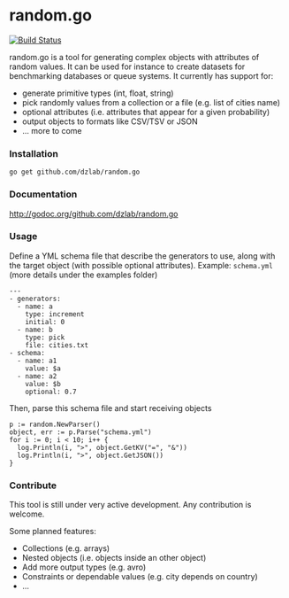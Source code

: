 random.go
==============
[![Build Status](https://travis-ci.org/dzlab/random.go.png)](https://travis-ci.org/dzlab/random.go)

random.go is a tool for generating complex objects with attributes of random values. It can be used for instance to create datasets for benchmarking databases or queue systems. It currently has support for:
* generate primitive types (int, float, string)
* pick randomly values from a collection or a file (e.g. list of cities name)
* optional attributes (i.e. attributes that appear for a given probability)
* output objects to formats like CSV/TSV or JSON
* ... more to come

### Installation
```go get github.com/dzlab/random.go```

### Documentation
http://godoc.org/github.com/dzlab/random.go

### Usage
Define a YML schema file that describe the generators to use, along with the target object (with possible optional attributes).
Example: `schema.yml` (more details under the examples folder)
```
---
- generators:
  - name: a
    type: increment
    initial: 0
  - name: b
    type: pick
    file: cities.txt
- schema:
  - name: a1
    value: $a
  - name: a2
    value: $b
    optional: 0.7
```
Then, parse this schema file and start receiving objects
```
p := random.NewParser()
object, err := p.Parse("schema.yml")
for i := 0; i < 10; i++ {
  log.Println(i, ">", object.GetKV("=", "&"))
  log.Println(i, ">", object.GetJSON())
}
```

### Contribute
This tool is still under very active development. Any contribution is welcome.

Some planned features:

* Collections (e.g. arrays)
* Nested objects (i.e. objects inside an other object)
* Add more output types (e.g. avro)
* Constraints or dependable values (e.g. city depends on country)
* ...

